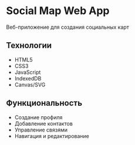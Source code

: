 # Social Map Web App

Веб-приложение для создания социальных карт

## Технологии
* HTML5
* CSS3
* JavaScript
* IndexedDB
* Canvas/SVG

## Функциональность
* Создание профиля
* Добавление контактов
* Управление связями
* Навигация и редактирование
